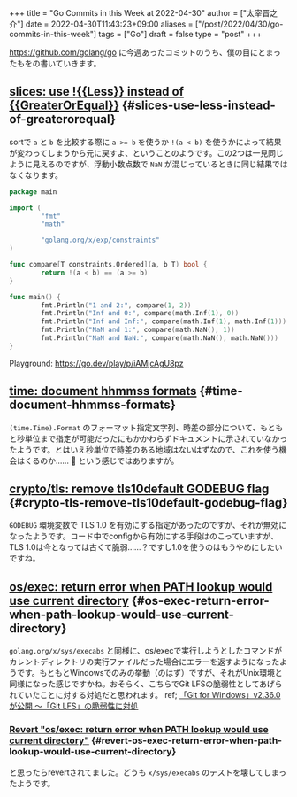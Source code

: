 +++
title = "Go Commits in this Week at 2022-04-30"
author = ["太宰晋之介"]
date = 2022-04-30T11:43:23+09:00
aliases = ["/post/2022/04/30/go-commits-in-this-week"]
tags = ["Go"]
draft = false
type = "post"
+++

<https://github.com/golang/go> に今週あったコミットのうち、僕の目にとまったもをの書いていきます。


## [slices: use !{{Less}} instead of {{GreaterOrEqual}}](https://github.com/golang/go/commit/415e3fd8a6e62d7e9cf7d0c995518179dc0b7723) {#slices-use-less-instead-of-greaterorequal}

sortで `a` と `b` を比較する際に `a >= b` を使うか `!(a < b)` を使うかによって結果が変わってしまうから元に戻すよ、ということのようです。この2つは一見同じように見えるのですが、浮動小数点数で `NaN` が混じっているときに同じ結果ではなくなります。

```go
package main

import (
        "fmt"
        "math"

        "golang.org/x/exp/constraints"
)

func compare[T constraints.Ordered](a, b T) bool {
        return !(a < b) == (a >= b)
}

func main() {
        fmt.Println("1 and 2:", compare(1, 2))
        fmt.Println("Inf and 0:", compare(math.Inf(1), 0))
        fmt.Println("Inf and Inf:", compare(math.Inf(1), math.Inf(1)))
        fmt.Println("NaN and 1:", compare(math.NaN(), 1))
        fmt.Println("NaN and NaN:", compare(math.NaN(), math.NaN()))
}
```

Playground: <https://go.dev/play/p/iAMjcAgU8pz>


## [time: document hhmmss formats](https://github.com/golang/go/commit/24b570354caee33d4fb3934ce7ef1cc97fb403fd) {#time-document-hhmmss-formats}

`(time.Time).Format` のフォーマット指定文字列、時差の部分について、もともと秒単位まで指定が可能だったにもかかわらずドキュメントに示されていなかったようです。とはいえ秒単位で時差のある地域はないはずなので、これを使う機会はくるのか…… :thinking: という感じではありますが。


## [crypto/tls: remove tls10default GODEBUG flag](https://github.com/golang/go/commit/f0ee7fda636408b4f04ca3f3b11788f662c90610) {#crypto-tls-remove-tls10default-godebug-flag}

`GODEBUG` 環境変数で TLS 1.0 を有効にする指定があったのですが、それが無効になったようです。コード中でconfigから有効にする手段はのこっていますが、TLS 1.0は今となっては古くて脆弱……？ですし1.0を使うのはもうやめにしたいですね。


## [os/exec: return error when PATH lookup would use current directory](https://github.com/golang/go/commit/3ce203db80cd1f320f0c597123b918c3b3bb0449) {#os-exec-return-error-when-path-lookup-would-use-current-directory}

`golang.org/x/sys/execabs` と同様に、os/execで実行しようとしたコマンドがカレントディレクトリの実行ファイルだった場合にエラーを返すようになったようです。もともとWindowsでのみの挙動（のはず）ですが、それがUnix環境と同様になった感じですかね。おそらく、こちらでGit LFSの脆弱性としてあげられていたことに対する対処だと思われます。
ref; [「Git for Windows」v2.36.0が公開 ～「Git LFS」の脆弱性に対処](https://forest.watch.impress.co.jp/docs/news/1404405.html)


### [Revert "os/exec: return error when PATH lookup would use current directory"](https://github.com/golang/go/commit/f2b674756b3b684118e4245627d4ed8c07e518e7) {#revert-os-exec-return-error-when-path-lookup-would-use-current-directory}

と思ったらrevertされてました。どうも `x/sys/execabs` のテストを壊してしまったようです。
